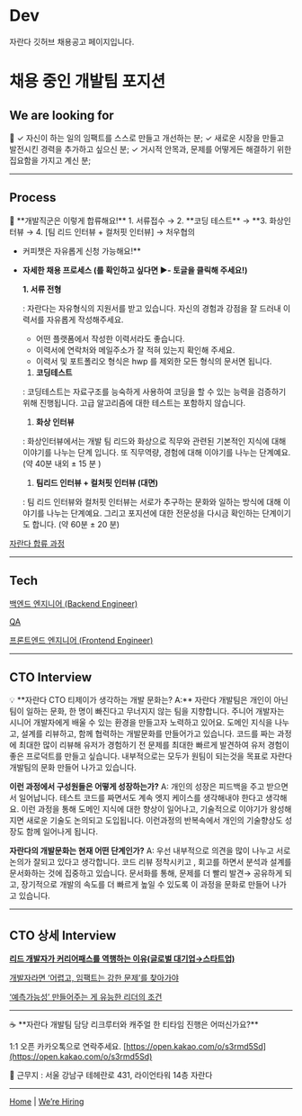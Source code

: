 # Dev
자란다 깃허브 채용공고 페이지입니다.  


# 채용 중인 개발팀 포지션

## We are looking for

<aside>
🎯 ✓ 자신이 하는 일의 임팩트를 스스로 만들고 개선하는 분;
✓ 새로운 시장을 만들고 발전시킨 경력을 추가하고 싶으신 분;
✓ 거시적 안목과, 문제를 어떻게든 해결하기 위한 집요함을 가지고 계신 분;

</aside>

---

## Process

<aside>
📌 **개발직군은 이렇게 합류해요!**
1. 서류접수 → 2. **코딩 테스트** → **3. 화상인터뷰 → 4. [팀 리드 인터뷰 + 컬처핏 인터뷰] → 처우협의

* 커피챗은 자유롭게 신청 가능해요!**

</aside>

- **자세한 채용 프로세스 (를 확인하고 싶다면 ▶- 토글을 클릭해 주세요!)**
    
    **1. 서류 전형**
    
    : 자란다는 자유형식의 지원서를 받고 있습니다.  자신의 경험과 강점을 잘 드러내 이력서를 자유롭게 작성해주세요.
    
    - 어떤 플랫폼에서 작성한 이력서라도 좋습니다.
    - 이력서에 연락처와 메일주소가 잘 적혀 있는지 확인해 주세요.
    - 이력서 및 포트폴리오 형식은 hwp 를 제외한 모든 형식의 문서면 됩니다.
    
    1. **코딩테스트** 
    
    : 코딩테스트는 자료구조를 능숙하게 사용하여 코딩을 할 수 있는 능력을 검증하기 위해 진행됩니다.  고급 알고리즘에 대한 테스트는 포함하지 않습니다.
    
    1. **화상 인터뷰** 
    
    : 화상인터뷰에서는 개발 팀 리드와 화상으로 직무와 관련된 기본적인 지식에 대해 이야기를 나누는 단계 입니다. 또 직무역량, 경험에 대해 이야기를 나누는 단계예요. (약 40분 내외 ± 15 분 )
    
    1. **팀리드 인터뷰 + 컬처핏 인터뷰 (대면)**
    
    : 팀 리드 인터뷰와 컬처핏 인터뷰는 서로가 추구하는 문화와 일하는 방식에 대해 이야기를 나누는 단계예요. 그리고 포지션에 대한 전문성을 다시금 확인하는 단계이기도 합니다. (약 60분 ± 20 분)
    

[자란다 합류 과정](https://www.notion.so/36fc24526e0840d7b063e5205579911e)

---

## Tech

[백엔드 엔지니어 (Backend Engineer)](https://www.notion.so/Backend-Engineer-b9544433413848edbdce233a9c67eccc)

[QA](https://www.notion.so/QA-11f8d82df324403aaf4d77eb878f3541)

[프론트엔드 엔지니어 (Frontend Engineer)](https://www.notion.so/Frontend-Engineer-799d9f2f25754c25a2c255fd61202778)

---

## CTO Interview

<aside>
💡 **자란다 CTO 티제이가 생각하는 개발 문화는? 
A:** 자란다 개발팀은 개인이 아닌 팀이 일하는 문화, 한 명이 빠진다고 무너지지 않는 팀을 지향합니다. 주니어 개발자는 시니어 개발자에게 배울 수 있는 환경을 만들고자 노력하고 있어요. 도메인 지식을 나누고, 설계를 리뷰하고, 함께 협력하는 개발문화를 만들어가고 있습니다. 코드를 짜는 과정에 최대한 많이 리뷰해 유저가 경험하기 전 문제를 최대한 빠르게 발견하여 유저 경험이 좋은 프로덕트를 만들고 싶습니다. 내부적으로는 모두가 원팀이 되는것을 목표로 자란다 개발팀의 문화 만들어 나가고 있습니다.

**이런 과정에서 구성원들은 어떻게 성장하는가?**
A: 개인의 성장은 피드백을 주고 받으면서 일어납니다. 테스트 코드를 짜면서도 계속 엣지 케이스를 생각해내야 한다고 생각해요. 이런 과정을 통해 도메인 지식에 대한 향상이 일어나고, 기술적으로 이야기가 왕성해지면 새로운 기술도 논의되고 도입됩니다. 이런과정의 반복속에서 개인의 기술향상도 성장도 함께 일어나게 됩니다.

**자란다의 개발문화는 현재 어떤 단계인가?** 
A: 우선 내부적으로 의견을 많이 나누고 서로 논의가 잘되고 있다고 생각합니다. 코드 리뷰 정착시키고 , 회고를 하면서 분석과 설계를 문서화하는 것에 집중하고 있습니다. 문서화를 통해, 문제를 더 빨리 발견→ 공유하게 되고, 장기적으로 개발의 속도를 더 빠르게 높일 수 있도록 이 과정을 문화로 만들어 나가고 있습니다.

</aside>

---

## CTO 상세 Interview

[****리드 개발자가 커리어패스를 역행하는 이유(글로벌 대기업→스타트업)**** ](https://www.notion.so/728235222a704c5ba01f6398f8ace35d)

[개발자라면 ‘어렵고, 임팩트는 강한 문제’를 찾아가야](https://www.notion.so/a90e38caad8246bfa2c579a2d1849b66)

[‘예측가능성’ 만들어주는 게 유능한 리더의 조건](https://www.notion.so/8023073ab56e45b1a16c640eaa82a4b3)

---

<aside>
☕ **자란다 개발팀 담당 리크루터와 캐주얼 한 티타임 진행은 어떠신가요?**

1:1 오픈 카카오톡으로 연락주세요.
[https://open.kakao.com/o/s3rmd5Sd](https://open.kakao.com/o/s3rmd5Sd)

</aside>

📍 근무지 : 서울 강남구 테헤란로 431, 라이언타워 14층 자란다

---

[Home](http://team.jaranda.kr) | [We’re Hiring](https://team.jaranda.kr/position)
